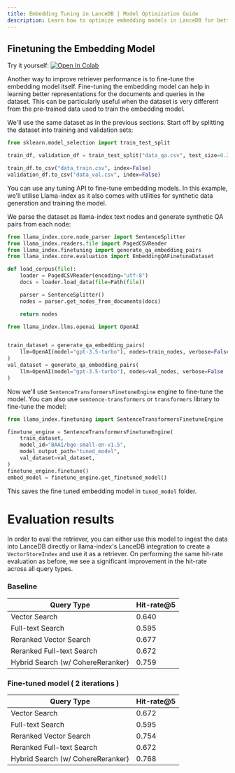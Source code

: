 ```yaml
---
title: Embedding Tuning in LanceDB | Model Optimization Guide
description: Learn how to optimize embedding models in LanceDB for better search results. Includes fine-tuning techniques, model selection, and performance optimization strategies.
---
```


## Finetuning the Embedding Model
Try it yourself: <a href="https://colab.research.google.com/github/lancedb/lancedb/blob/main/docs/src/notebooks/embedding_tuner.ipynb"><img src="https://colab.research.google.com/assets/colab-badge.svg" alt="Open In Colab"></a><br/>

Another way to improve retriever performance is to fine-tune the embedding model itself. Fine-tuning the embedding model can help in learning better representations for the documents and queries in the dataset. This can be particularly useful when the dataset is very different from the pre-trained data used to train the embedding model.

We'll use the same dataset as in the previous sections. Start off by splitting the dataset into training and validation sets:
```python
from sklearn.model_selection import train_test_split

train_df, validation_df = train_test_split("data_qa.csv", test_size=0.2, random_state=42)

train_df.to_csv("data_train.csv", index=False)
validation_df.to_csv("data_val.csv", index=False)
```

You can use any tuning API to fine-tune embedding models. In this example, we'll utilise Llama-index as it also comes with utilities for synthetic data generation and training the model. 


We parse the dataset as llama-index text nodes and generate synthetic QA pairs from each node:
```python
from llama_index.core.node_parser import SentenceSplitter
from llama_index.readers.file import PagedCSVReader
from llama_index.finetuning import generate_qa_embedding_pairs
from llama_index.core.evaluation import EmbeddingQAFinetuneDataset

def load_corpus(file):
    loader = PagedCSVReader(encoding="utf-8")
    docs = loader.load_data(file=Path(file))

    parser = SentenceSplitter()
    nodes = parser.get_nodes_from_documents(docs)

    return nodes

from llama_index.llms.openai import OpenAI


train_dataset = generate_qa_embedding_pairs(
    llm=OpenAI(model="gpt-3.5-turbo"), nodes=train_nodes, verbose=False
)
val_dataset = generate_qa_embedding_pairs(
    llm=OpenAI(model="gpt-3.5-turbo"), nodes=val_nodes, verbose=False
)
```

Now we'll use `SentenceTransformersFinetuneEngine` engine to fine-tune the model. You can also use `sentence-transformers` or `transformers` library to fine-tune the model:

```python
from llama_index.finetuning import SentenceTransformersFinetuneEngine

finetune_engine = SentenceTransformersFinetuneEngine(
    train_dataset,
    model_id="BAAI/bge-small-en-v1.5",
    model_output_path="tuned_model",
    val_dataset=val_dataset,
)
finetune_engine.finetune()
embed_model = finetune_engine.get_finetuned_model()
```
This saves the fine tuned embedding model in `tuned_model` folder.

# Evaluation results
In order to eval the retriever, you can either use this model to ingest the data into LanceDB directly or llama-index's LanceDB integration to create a `VectorStoreIndex` and use it as a retriever. 
On performing the same hit-rate evaluation as before, we see a significant improvement in the hit-rate across all query types.

### Baseline
| Query Type | Hit-rate@5 |
| --- | --- |
| Vector Search | 0.640 |
| Full-text Search | 0.595 |
| Reranked Vector Search | 0.677 |
| Reranked Full-text Search | 0.672 |
| Hybrid Search (w/ CohereReranker) | 0.759|

### Fine-tuned model ( 2 iterations )
| Query Type | Hit-rate@5 |
| --- | --- |
| Vector Search | 0.672 |
| Full-text Search | 0.595 |
| Reranked Vector Search | 0.754 |
| Reranked Full-text Search | 0.672|
| Hybrid Search (w/ CohereReranker) | 0.768 |
